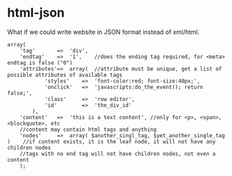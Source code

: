 # html-json
What if we could write website in JSON format instead of xml/html.

	array(
		'tag'		=>	'div',
		'endtag'	=>	'1',	//does the ending tag required, for <meta> endtag is false ("0")
		'attributes'=>	array(	//attribute must be unique, get a list of possible attributes of available tags
				'styles'	=>	'font-color:red; font-size:40px;',
				'onclick'	=>	'javascripts:do_the_event(); return false;',
				'class'		=>	'row editor',
				'id'		=>	'the_div_id'
			),
		'content'	=>	'this is a text content', //only for <p>, <span>, <blockquote>, etc
		//content may contain html tags and anything
		'nodes'		=>	array( $another_singl_tag, $yet_another_single_tag )	//if content exists, it is the leaf node, it will not have any children nodes
		//tags with no end tag will not have children nodes, not even a content
		);
